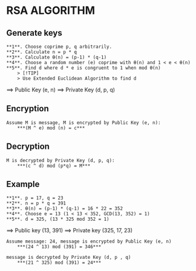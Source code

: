 # RSA ALGORITHM

## Generate keys
    **1**. Choose coprime p, q arbitrarily.
    **2**. Calculate n = p * q
    **3**. Calculate Ɵ(n) = (p-1) * (q-1)
    **4**. Choose a random number (e) coprime with Ɵ(n) and 1 < e < Ɵ(n)
    **5**. Find d where d * e is congruent to 1 when mod Ɵ(n)
        > [!TIP]
        > Use Extended Euclidean Algorithm to find d

==> Public Key (e, n)
==> Private Key (d, p, q)

## Encryption
    Assume M is message, M is encrypted by Public Key (e, n):
        ***(M ^ e) mod (n) = c***

## Decryption
    M is decrypted by Private Key (d, p, q):
        ***(c ^ d) mod (p*q) = M***

## Example
    **1**. p = 17, q = 23
    **2**. n = p * q = 391
    **3**. Ɵ(n) = (p-1) * (q-1) = 16 * 22 = 352
    **4**. Choose e = 13 (1 < 13 < 352, GCD(13, 352) = 1)
    **5**. d = 325, (13 * 325 mod 352 = 1)
==> Public key (13, 391)
==> Private key (325, 17, 23)

    Assume message: 24, message is encrypted by Public Key (e, n)
        ***(24 ^ 13) mod (391) = 346***
    
    message is decrypted by Private Key (d, p , q)
        ***(21 ^ 325) mod (391) = 24***

